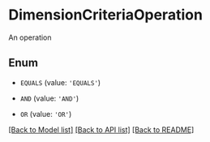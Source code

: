 # DimensionCriteriaOperation

An operation

## Enum

* `EQUALS` (value: `'EQUALS'`)

* `AND` (value: `'AND'`)

* `OR` (value: `'OR'`)

[[Back to Model list]](../README.md#documentation-for-models) [[Back to API list]](../README.md#documentation-for-api-endpoints) [[Back to README]](../README.md)


